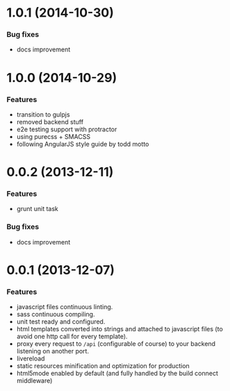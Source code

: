 # 1.0.1 (2014-10-30)

### Bug fixes

* docs improvement

# 1.0.0 (2014-10-29)


### Features

* transition to gulpjs
* removed backend stuff
* e2e testing support with protractor
* using purecss + SMACSS
* following AngularJS style guide by todd motto

# 0.0.2 (2013-12-11)

### Features

* grunt unit task

### Bug fixes

* docs improvement


# 0.0.1 (2013-12-07)

### Features

* javascript files continuous linting.
* sass continuous compiling.
* unit test ready and configured.
* html templates converted into strings and attached to javascript files (to avoid one http call for every template).
* proxy every request to `/api` (configurable of course) to your backend listening on another port.
* livereload
* static resources minification and optimization for production
* html5mode enabled by default (and fully handled by the build connect middleware)
